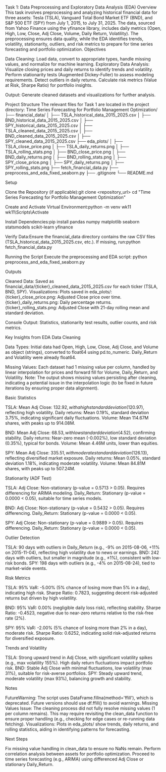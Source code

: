Task 1: Data Preprocessing and Exploratory Data Analysis (EDA)
Overview
This task involves preprocessing and analyzing historical financial data for three assets: Tesla (TSLA), Vanguard Total Bond Market ETF (BND), and S&P 500 ETF (SPY) from July 1, 2015, to July 31, 2025. The data, sourced from Yahoo Finance using the yfinance library, includes daily metrics (Open, High, Low, Close, Adj Close, Volume, Daily Return, Volatility). The preprocessing ensures data quality, while the EDA identifies trends, volatility, stationarity, outliers, and risk metrics to prepare for time series forecasting and portfolio optimization.
Objectives

Data Cleaning: Load data, convert to appropriate types, handle missing values, and normalize for machine learning.
Exploratory Data Analysis:
Visualize closing prices and daily returns to identify trends and volatility.
Perform stationarity tests (Augmented Dickey-Fuller) to assess modeling requirements.
Detect outliers in daily returns.
Calculate risk metrics (Value at Risk, Sharpe Ratio) for portfolio insights.


Output: Generate cleaned datasets and visualizations for further analysis.

Project Structure
The relevant files for Task 1 are located in the project directory:
Time Series Forecasting for Portfolio Management Optimization/
├── financial_data/
│   ├── TSLA_historical_data_2015_2025.csv
│   ├── BND_historical_data_2015_2025.csv
│   ├── SPY_historical_data_2015_2025.csv
│   ├── TSLA_cleaned_data_2015_2025.csv
│   ├── BND_cleaned_data_2015_2025.csv
│   ├── SPY_cleaned_data_2015_2025.csv
├── eda_plots/
│   ├── TSLA_close_price.png
│   ├── TSLA_daily_returns.png
│   ├── TSLA_rolling_stats.png
│   ├── BND_close_price.png
│   ├── BND_daily_returns.png
│   ├── BND_rolling_stats.png
│   ├── SPY_close_price.png
│   ├── SPY_daily_returns.png
│   ├── SPY_rolling_stats.png
├── fetch_financial_data.py
├── preprocess_and_eda_fixed_seaborn.py
├── .gitignore
└── README.md

Setup

Clone the Repository (if applicable):git clone <repository_url>
cd "Time Series Forecasting for Portfolio Management Optimization"


Create and Activate Virtual Environment:python -m venv wk11
wk11\Scripts\Activate


Install Dependencies:pip install pandas numpy matplotlib seaborn statsmodels scikit-learn yfinance


Verify Data:Ensure the financial_data directory contains the raw CSV files (TSLA_historical_data_2015_2025.csv, etc.). If missing, run:python fetch_financial_data.py



Running the Script
Execute the preprocessing and EDA script:
python preprocess_and_eda_fixed_seaborn.py

Outputs

Cleaned Data: Saved as financial_data/{ticker}_cleaned_data_2015_2025.csv for each ticker (TSLA, BND, SPY).
Visualizations: Plots saved in eda_plots/:
{ticker}_close_price.png: Adjusted Close price over time.
{ticker}_daily_returns.png: Daily percentage returns.
{ticker}_rolling_stats.png: Adjusted Close with 21-day rolling mean and standard deviation.


Console Output: Statistics, stationarity test results, outlier counts, and risk metrics.

Key Insights from EDA
Data Cleaning

Data Types:
Initial data had Open, High, Low, Close, Adj Close, and Volume as object (strings), converted to float64 using pd.to_numeric.
Daily_Return and Volatility were already float64.


Missing Values:
Each dataset had 1 missing value per column, handled by linear interpolation for prices and forward fill for Volume, Daily_Return, and Volatility.
Note: The output shows missing values persisting after cleaning, indicating a potential issue in the interpolation logic (to be fixed in future iterations by ensuring proper data alignment).



Basic Statistics

TSLA:
Mean Adj Close: $132.92, with a high standard deviation ($120.97), reflecting high volatility.
Daily returns: Mean 0.19%, standard deviation 3.75%, indicating significant daily fluctuations.
Volume: Mean 114.67M shares, with peaks up to 914.08M.


BND:
Mean Adj Close: $68.53, with low standard deviation ($4.52), confirming stability.
Daily returns: Near-zero mean (-0.002%), low standard deviation (0.35%), typical for bonds.
Volume: Mean 4.46M units, lower than equities.


SPY:
Mean Adj Close: $335.51, with moderate standard deviation ($126.13), reflecting diversified market exposure.
Daily returns: Mean 0.05%, standard deviation 1.18%, indicating moderate volatility.
Volume: Mean 84.81M shares, with peaks up to 507.24M.



Stationarity (ADF Test)

TSLA:
Adj Close: Non-stationary (p-value = 0.5713 > 0.05). Requires differencing for ARIMA modeling.
Daily_Return: Stationary (p-value = 0.0000 < 0.05), suitable for time series models.


BND:
Adj Close: Non-stationary (p-value = 0.5432 > 0.05). Requires differencing.
Daily_Return: Stationary (p-value = 0.0000 < 0.05).


SPY:
Adj Close: Non-stationary (p-value = 0.9889 > 0.05). Requires differencing.
Daily_Return: Stationary (p-value = 0.0000 < 0.05).



Outlier Detection

TSLA: 90 days with outliers in Daily_Return (e.g., -9% on 2015-08-06, +11% on 2015-11-04), reflecting high volatility due to news or earnings.
BND: 242 days with outliers, but smaller in magnitude (e.g., ±1%), consistent with low-risk bonds.
SPY: 198 days with outliers (e.g., -4% on 2015-08-24), tied to market-wide events.

Risk Metrics

TSLA:
95% VaR: -5.00% (5% chance of losing more than 5% in a day), indicating high risk.
Sharpe Ratio: 0.7823, suggesting decent risk-adjusted returns but driven by high volatility.


BND:
95% VaR: 0.00% (negligible daily loss risk), reflecting stability.
Sharpe Ratio: -0.4523, negative due to near-zero returns relative to the risk-free rate (2%).


SPY:
95% VaR: -2.00% (5% chance of losing more than 2% in a day), moderate risk.
Sharpe Ratio: 0.6252, indicating solid risk-adjusted returns for diversified exposure.



Trends and Volatility

TSLA: Strong upward trend in Adj Close, with significant volatility spikes (e.g., max volatility 155%). High daily return fluctuations impact portfolio risk.
BND: Stable Adj Close with minimal fluctuations, low volatility (max 31%), suitable for risk-averse portfolios.
SPY: Steady upward trend, moderate volatility (max 93%), balancing growth and stability.

Notes

FutureWarning: The script uses DataFrame.fillna(method='ffill'), which is deprecated. Future versions should use df.ffill() to avoid warnings.
Missing Values Issue: The cleaning process did not fully resolve missing values (1 per column remains). This may require revisiting the clean_data function to ensure proper handling (e.g., checking for edge cases or re-running data fetching).
Visualizations: Plots in eda_plots/ show trends, daily returns, and rolling statistics, aiding in identifying patterns for forecasting.

Next Steps

Fix missing value handling in clean_data to ensure no NaNs remain.
Perform correlation analysis between assets for portfolio optimization.
Proceed to time series forecasting (e.g., ARIMA) using differenced Adj Close or stationary Daily_Return.
